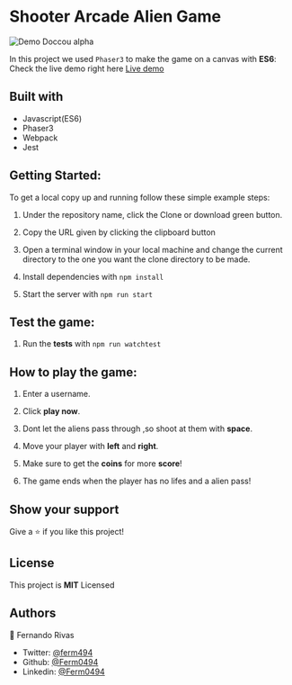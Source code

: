 # Shooter Arcade Alien Game


![Demo Doccou alpha](https://j.gifs.com/K1DQ3M.gif)

In this project we used `Phaser3` to make the game on a canvas with **ES6**: Check the live demo right here [Live demo](https://lucid-tesla-7f100b.netlify.app/)
## Built with

- Javascript(ES6)
- Phaser3
- Webpack
- Jest


## Getting Started:

To get a local copy up and running follow these simple example steps:

1. Under the repository name, click the Clone or download green button.

2. Copy the URL given by clicking the clipboard button

3. Open a terminal window in your local machine and change the current directory to the one you
   want the clone directory to be made.

4. Install dependencies with `npm install`

5. Start the server with `npm run start`

## Test the game:

1. Run the **tests** with `npm run watchtest`

## How to play the game:

1. Enter a username.

2. Click **play now**.

3. Dont let the aliens pass through ,so shoot at them with **space**.

4. Move your player with **left** and **right**.

5. Make sure to get the **coins** for more **score**!

6. The game ends when the player has no lifes and a alien pass!

## Show your support

Give a ⭐️ if you like this project!

## License

This project is **MIT** Licensed

## Authors

👤 Fernando Rivas

- Twitter: [@ferm494](https://twitter.com/ferm494)
- Github: [@Ferm0494](https://github.com/Ferm0494)
- Linkedin: [@Ferm0494](https://www.linkedin.com/in/ferm0494/)

